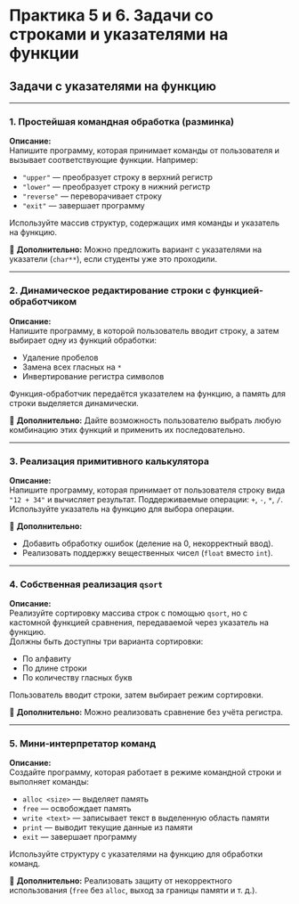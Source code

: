 # Практика 5 и 6. Задачи со строками и указателями на функции

## Задачи с указателями на функцию

---

### **1. Простейшая командная обработка (разминка)**

**Описание:**  
Напишите программу, которая принимает команды от пользователя и вызывает соответствующие функции. Например:  

- `"upper"` — преобразует строку в верхний регистр  
- `"lower"` — преобразует строку в нижний регистр  
- `"reverse"` — переворачивает строку  
- `"exit"` — завершает программу  

Используйте массив структур, содержащих имя команды и указатель на функцию.

🔹 **Дополнительно:** Можно предложить вариант с указателями на указатели (`char**`), если студенты уже это проходили.

---

### **2. Динамическое редактирование строки с функцией-обработчиком**

**Описание:**  
Напишите программу, в которой пользователь вводит строку, а затем выбирает одну из функций обработки:
- Удаление пробелов  
- Замена всех гласных на `*`  
- Инвертирование регистра символов  

Функция-обработчик передаётся указателем на функцию, а память для строки выделяется динамически.

🔹 **Дополнительно:** Дайте возможность пользователю выбрать любую комбинацию этих функций и применить их последовательно.

---

### **3. Реализация примитивного калькулятора**

**Описание:**  
Напишите программу, которая принимает от пользователя строку вида `"12 + 34"` и вычисляет результат. Поддерживаемые операции: `+`, `-`, `*`, `/`.  
Используйте указатель на функцию для выбора операции.

🔹 **Дополнительно:**  
- Добавить обработку ошибок (деление на 0, некорректный ввод).  
- Реализовать поддержку вещественных чисел (`float` вместо `int`).  

---

### **4. Собственная реализация `qsort`**

**Описание:**  
Реализуйте сортировку массива строк с помощью `qsort`, но с кастомной функцией сравнения, передаваемой через указатель на функцию.  
Должны быть доступны три варианта сортировки:

- По алфавиту  
- По длине строки  
- По количеству гласных букв  

Пользователь вводит строки, затем выбирает режим сортировки.

🔹 **Дополнительно:** Можно реализовать сравнение без учёта регистра.

---

### **5. Мини-интерпретатор команд**

**Описание:**  
Создайте программу, которая работает в режиме командной строки и выполняет команды:  

- `alloc <size>` — выделяет память  
- `free` — освобождает память  
- `write <text>` — записывает текст в выделенную область памяти  
- `print` — выводит текущие данные из памяти  
- `exit` — завершает программу  

Используйте структуру с указателями на функцию для обработки команд.

🔹 **Дополнительно:** Реализовать защиту от некорректного использования (`free` без `alloc`, выход за границы памяти и т. д.).
